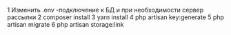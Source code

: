 1 Изменить .env -подключение к БД и при необходимости сервер рассылки
2 composer install
3 yarn install
4 php artisan key:generate
5 php artisan migrate
6 php artisan storage:link
